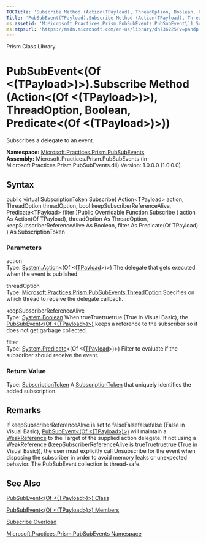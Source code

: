 ```yaml
---
TOCTitle: 'Subscribe Method (Action(TPayload), ThreadOption, Boolean, Predicate(TPayload))'
Title: 'PubSubEvent(TPayload).Subscribe Method (Action(TPayload), ThreadOption, Boolean, Predicate(TPayload)) (Microsoft.Practices.Prism.PubSubEvents)'
ms:assetid: 'M:Microsoft.Practices.Prism.PubSubEvents.PubSubEvent\`1.Subscribe(System.Action{\`0},Microsoft.Practices.Prism.PubSubEvents.ThreadOption,System.Boolean,System.Predicate{\`0})'
ms:mtpsurl: 'https://msdn.microsoft.com/en-us/library/dn736225(v=pandp.50)'
---
```


Prism Class Library

PubSubEvent&lt;(Of &lt;(TPayload&gt;)&gt;).Subscribe Method (Action&lt;(Of &lt;(TPayload&gt;)&gt;), ThreadOption, Boolean, Predicate&lt;(Of &lt;(TPayload&gt;)&gt;))
========================================================================================================================================================================

Subscribes a delegate to an event.

**Namespace:** [Microsoft.Practices.Prism.PubSubEvents](https://msdn.microsoft.com/library/microsoft.practices.prism.pubsubevents)
**Assembly:** Microsoft.Practices.Prism.PubSubEvents (in Microsoft.Practices.Prism.PubSubEvents.dll) Version: 1.0.0.0 (1.0.0.0)

## Syntax


public virtual SubscriptionToken Subscribe( Action&lt;TPayload&gt; action, ThreadOption threadOption, bool keepSubscriberReferenceAlive, Predicate&lt;TPayload&gt; filter )Public Overridable Function Subscribe ( action As Action(Of TPayload), threadOption As ThreadOption, keepSubscriberReferenceAlive As Boolean, filter As Predicate(Of TPayload) ) As SubscriptionToken

### Parameters

action  
Type: [System.Action](http://msdn.microsoft.com/en-us/library/018hxwa8)&lt;(Of &lt;([TPayload](https://msdn.microsoft.com/library/microsoft.practices.prism.pubsubevents.pubsubevent%601)&gt;)&gt;)
The delegate that gets executed when the event is published.

threadOption  
Type: [Microsoft.Practices.Prism.PubSubEvents.ThreadOption](https://msdn.microsoft.com/library/microsoft.practices.prism.pubsubevents.threadoption)
Specifies on which thread to receive the delegate callback.

keepSubscriberReferenceAlive  
Type: [System.Boolean](http://msdn.microsoft.com/en-us/library/a28wyd50)
When trueTruetruetrue (True in Visual Basic), the [PubSubEvent&lt;(Of &lt;(TPayload&gt;)&gt;)](https://msdn.microsoft.com/library/microsoft.practices.prism.pubsubevents.pubsubevent%601) keeps a reference to the subscriber so it does not get garbage collected.

filter  
Type: [System.Predicate](http://msdn.microsoft.com/en-us/library/bfcke1bz)&lt;(Of &lt;([TPayload](https://msdn.microsoft.com/library/microsoft.practices.prism.pubsubevents.pubsubevent%601)&gt;)&gt;)
Filter to evaluate if the subscriber should receive the event.

### Return Value

Type: [SubscriptionToken](https://msdn.microsoft.com/library/microsoft.practices.prism.pubsubevents.subscriptiontoken)
A [SubscriptionToken](https://msdn.microsoft.com/library/microsoft.practices.prism.pubsubevents.subscriptiontoken) that uniquely identifies the added subscription.

Remarks
-------

 If keepSubscriberReferenceAlive is set to falseFalsefalsefalse (False in Visual Basic), [PubSubEvent&lt;(Of &lt;(TPayload&gt;)&gt;)](https://msdn.microsoft.com/library/microsoft.practices.prism.pubsubevents.pubsubevent%601) will maintain a [WeakReference](http://msdn.microsoft.com/en-us/library/hbh8w2zd) to the Target of the supplied action delegate. If not using a WeakReference (keepSubscriberReferenceAlive is trueTruetruetrue (True in Visual Basic)), the user must explicitly call Unsubscribe for the event when disposing the subscriber in order to avoid memory leaks or unexpected behavior. The PubSubEvent collection is thread-safe.

See Also
--------


[PubSubEvent&lt;(Of &lt;(TPayload&gt;)&gt;) Class](https://msdn.microsoft.com/library/microsoft.practices.prism.pubsubevents.pubsubevent%601)

[PubSubEvent&lt;(Of &lt;(TPayload&gt;)&gt;) Members](https://msdn.microsoft.com/allmembers.t:microsoft.practices.prism.pubsubevents.pubsubevent%601)

[Subscribe Overload](https://msdn.microsoft.com/overload:microsoft.practices.prism.pubsubevents.pubsubevent%601.subscribe)

[Microsoft.Practices.Prism.PubSubEvents Namespace](https://msdn.microsoft.com/library/microsoft.practices.prism.pubsubevents)
